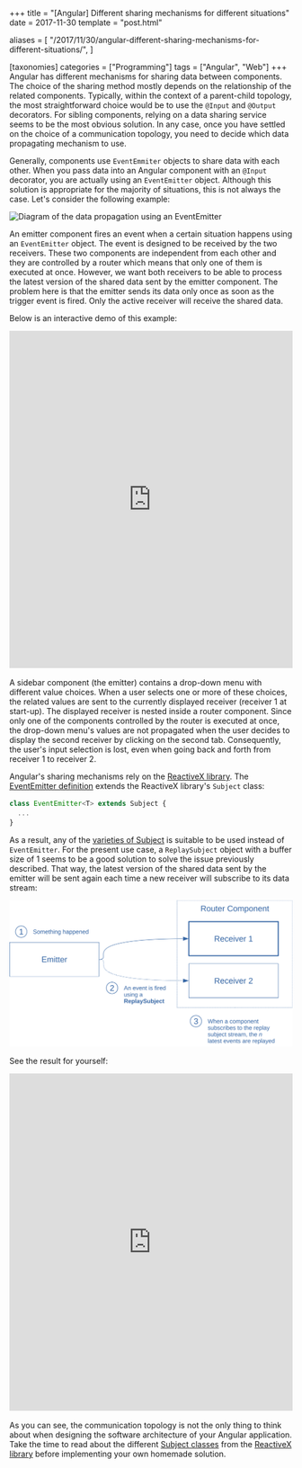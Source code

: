 +++
title = "[Angular] Different sharing mechanisms for different situations"
date = 2017-11-30
template = "post.html"

aliases = [
  "/2017/11/30/angular-different-sharing-mechanisms-for-different-situations/",
]

[taxonomies]
categories = ["Programming"]
tags = ["Angular", "Web"]
+++
Angular has different mechanisms for sharing data between components. The choice
of the sharing method mostly depends on the relationship of the related
components. Typically, within the context of a parent-child topology, the most
straightforward choice would be to use the `@Input` and `@Output` decorators.
For sibling components, relying on a data sharing service seems to be the most
obvious solution. In any case, once you have settled on the choice of a
communication topology, you need to decide which data propagating mechanism to
use.

Generally, components use `EventEmmiter` objects to share data with each other.
When you pass data into an Angular component with an `@Input` decorator, you are
actually using an `EventEmitter` object. Although this solution is appropriate
for the majority of situations, this is not always the case. Let's consider the
following example:

![Diagram of the data propagation using an
EventEmitter](/angular-sharing-mechanisms/EventEmitter.svg)

<!-- more -->

An emitter component fires an event when a certain situation happens using an
`EventEmitter` object. The event is designed to be received by the two
receivers. These two components are independent from each other and they are
controlled by a router which means that only one of them is executed at once.
However, we want both receivers to be able to process the latest version of the
shared data sent by the emitter component. The problem here is that the emitter
sends its data only once as soon as the trigger event is fired. Only the active
receiver will receive the shared data.

Below is an interactive demo of this example:

<iframe style="width: 100%; height: 600px"
src="https://embed.plnkr.co/fZbjw7?show=preview" frameborder="0"
allowfullscren="allowfullscren"></iframe>

A sidebar component (the emitter) contains a drop-down menu with different value
choices. When a user selects one or more of these choices, the related values
are sent to the currently displayed receiver (receiver 1 at start-up). The
displayed receiver is nested inside a router component. Since only one of the
components controlled by the router is executed at once, the drop-down menu's
values are not propagated when the user decides to display the second receiver
by clicking on the second tab. Consequently, the user's input selection is lost,
even when going back and forth from receiver 1 to receiver 2.

Angular's sharing mechanisms rely on the [ReactiveX library][rxjs]. The
[EventEmitter definition][eventemitter] extends the ReactiveX library's
`Subject` class:

```typescript
class EventEmitter<T> extends Subject {
  ...
}
```

As a result, any of the [varieties of Subject][subjects] is suitable to be used
instead of `EventEmitter`. For the present use case, a `ReplaySubject` object
with a buffer size of 1 seems to be a good solution to solve the issue
previously described. That way, the latest version of the shared data sent by
the emitter will be sent again each time a new receiver will subscribe to its
data stream:

![Diagram of the data propagation using a ReplaySubject](ReplaySubject.svg)

See the result for yourself:

<iframe style="width: 100%; height: 600px"
src="https://embed.plnkr.co/sJYnOO?show=preview" frameborder="0"
allowfullscren="allowfullscren"></iframe>

As you can see, the communication topology is not the only thing to think about
when designing the software architecture of your Angular application. Take the
time to read about the different [Subject classes][subjects] from the [ReactiveX
library][rxjs] before implementing your own homemade solution.

 [eventemitter]: https://angular.io/api/core/EventEmitter
 [rxjs]: http://reactivex.io/
 [subjects]: http://reactivex.io/documentation/subject.html
